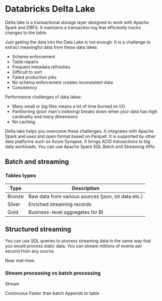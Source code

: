 # Databricks Delta Lake

Delta lake is a transactional storage layer designed to work with Apache Spark and DBFS. It
maintains a transaction log that efficiently tracks changes to the table.

Just getting the data into the Data Lake is not enough. It is a challenge to extract meaningful
data from these data lakes:

- Schema enforcement
- Table repairs
- Frequent metadata refreshes
- Difficult to sort
- Failed production jobs
- No schema enforcement creates inconsistent data
- Consistency

Performance challenges of data lakes:

- Many small or big files means a lot of time burned on I/O
- Partitioning (poor man's indexing) breaks down when your data has high cardinality and many
  dimensions
- No caching

Delta lake helps you overcome these challenges. It integrates with Apache Spark and uses and open
format based on Parquet. It is supported by other data platforms such as Azure Synapse. It brings
ACID transactions to big data workloads. You can use Apache Spark SQL Batch and Streaming APIs.

## Batch and streaming

### Tables types

| Type   | Description                                         |
| ------ | --------------------------------------------------- |
| Bronze | Raw data from various sources (json, iot data etc.) |
| Silver | Enriched streaming records                          |
| Gold   | Business-level aggregates for BI                    |

## Structured streaming

You can use SQL queries to process streaming data in the same way that you would process static
data. You can stream millions of events per second from any source.

Near real-time.

### Stream processing vs batch processing

Stream

Continuous
Faster than batch
Appends to table

